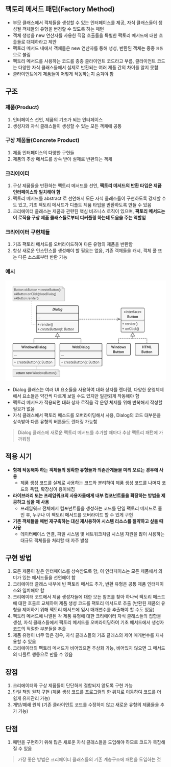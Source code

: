 ## 팩토리 메서드 패턴(Factory Method)
- 부모 클래스에서 객체들을 생성할 수 있는 인터페이스를 제공, 자식 클래스들이 생성될 객체들의 유형을 변경할 수 있도록 하는 패턴
- 객체 생성을 new 연산자를 사용한 직접 호출들을 특별한 팩토리 메서드에 대한 호출들로 대체하라고 제안
- 팩토리 메서드 내에서 객체들은 new 연산자를 통해 생성, 반환된 객체는 종종 `제품` 으로 불림
- 팩토리 메서드를 사용하는 코드를 종종 클라이언트 코드라고 부름, 클라이언트 코드는 다양한 자식 클래스들에서 실제로 반환되는 여러 제품 간의 차이를 알지 못함
- 클라이언트에게 제품들이 어떻게 작동하는지 숨겨야 함


## 구조


### 제품(Product)
1. 인터페이스 선언, 제품의 기초가 되는 인터페이스
2. 생성자와 자식 클래스들이 생성할 수 있는 모든 객체에 공통

### 구상 제품들(Concrete Product)
1. 제품 인터페이스의 다양한 구현들
2. 제품의 추상 메서드를 상속 받아 실제로 반환되는 객체 

### 크리에이터
1. 구상 제품들을 반환하는 팩토리 메서드를 선언, **팩토리 메서드의 반환 타입은 제품 인터페이스와 일치해야 함**
2. 팩토리 메서드를 abstract 로 선언해서 모든 자식 클래스들이 구현하도록 강제할 수도 있고, 기초 팩토리 메서드가 디폴트 제품 타입을 반환하도록 만들 수 있음
3. 크리에이터 클래스는 제품과 관련된 핵심 비즈니스 로직이 있으며, **팩토리 메서드는 이 로직을 구상 제품 클래스들로부터 디커플링 하는데 도움을 주는 역할임**

### 크리에이터 구현체들
1. 기초 팩토리 메서드를 오버라이드하여 다른 유형의 제품을 반환함
2. 항상 새로운 인스턴스를 생성해야 할 필요는 없음, 기존 객체들을 캐시, 객체 풀 또는 다른 소스로부터 반환 가능

### 예시
![img.png](img.png)

- Dialog 클래스는 여러 UI 요소들을 사용하여 대화 상자를 렌더링, 다양한 운영체제에서 요소들은 약간씩 다르게 보일 수도 있지만 일관되게 작동해야 함
- 팩토리 메서드가 적용되면 대화 상자 로직을 각 운영 체제를 위해 반복해서 작성할 필요가 없음
- 자식 클래스에서 팩토리 메소드를 오버라이딩해서 사용, Dialog의 코드 대부분을 상속받아 다른 유형의 버튼들도 렌더링 가능함
> Dialog 클래스에 새로운 팩토리 메서드를 추가할 때마다 추상 팩토리 패턴에 가까워짐

## 적용 시기
- **함꼐 작동해야 하는 객체들의 정확한 유형들과 의존관계들을 미리 모르는 경우에 사용**
  - 제품 생성 코드를 실제로 사용하는 코드와 분리하여 제품 생성 코드를 나머지 코드와 독립, 확장성이 용이해짐
- **라이브러리 또는 프레임워크의 사용자들에게 내부 컴포넌트들을 확장하는 방법을 제공하고 싶을 때 사용**
  - 프레임워크 전체에서 컴포넌트들을 생성하는 코드를 단일 팩토리 메서드로 줄인 후, 누구나 이 팩토리 메서드를 오버라이드 할 수 있게 구현
- **기존 객체들을 매번 재구축하는 대신 재사용하여 시스템 리소스를 절약하고 싶을 때 사용**
  - 데이터베이스 연결, 파일 시스템 및 네트워크처럼 시스템 자원을 많이 사용하는 대규모 객체들을 처리할 때 자주 발생

## 구현 방법
1. 모든 제품이 같은 인터페이스를 상속받도록 함, 이 인터페이스는 모든 제품에서 의미가 있는 메서드들을 선언해야 함
2. 크리에이터 클래스 내부에 빈 팩토리 메서드 추가, 반환 유형은 공통 제품 인터페이스와 일치해야 함
3. 크리에이터 코드에서 제품 생성자들에 대한 모든 참조를 찾아 하나씩 팩토리 메소드에 대한 호출로 교체하여 제품 생성 코드를 팩토리 메서드로 추출 (반환된 제품의 유형을 제어하기 위해 팩토리 메서드에 임시 매개변수를 추출해야 할 수도 있음)
4. 팩토리 메서드에 나열된 각 제품 유형에 대한 크리에이터 자식 클래스들의 집합을 생성, 자식 클래스들에서 팩토리 메서드를 오버라이딩하여 기초 메서드에서 생성자 코드의 적절한 부분들을 추출
5. 제품 유형이 너무 많은 경우, 자식 클래스들의 기초 클래스의 제어 매개변수를 재사용할 수 있음
6. 크리에이터의 팩토리 메서드가 비어있으면 추상화 가능, 비어있지 않으면 그 메서드의 디폴트 행동으로 만들 수 있음

## 장점
1. 크리에이터와 구상 제품들이 단단하게 결합되지 않도록 구현 가능 
2. 단일 책임 원칙 구현 (제품 생성 코드를 프로그램의 한 위치로 이동하여 코드를 더 쉽게 유지관리 가능)
3. 개방/폐쇄 원칙 (기존 클라이언트 코드를 수정하지 않고 새로운 유형의 제품들을 추가 가능)

## 단점
1. 패턴을 구현하기 위해 많은 새로운 자식 클래스들을 도입해야 하므로 코드가 복잡해질 수 있음 
> 가장 좋은 방법은 크리에이터 클래스들의 기존 계층구조에 패턴을 도입하는 것    